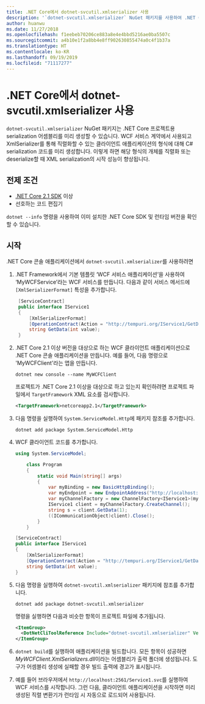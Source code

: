 ```yaml
---
title: .NET Core에서 dotnet-svcutil.xmlserializer 사용
description: '`dotnet-svcutil.xmlserializer` NuGet 패키지를 사용하여 .NET Core 프로젝트용 serialization 어셈블리를 미리 생성하는 방법을 알아봅니다.'
author: huanwu
ms.date: 11/27/2018
ms.openlocfilehash: f1eebeb70206ce883a8e4e4bbd5216ae0ba5507c
ms.sourcegitcommit: a4b10e1f2a8bb4e8ff902630855474a0c4f1b37a
ms.translationtype: HT
ms.contentlocale: ko-KR
ms.lasthandoff: 09/19/2019
ms.locfileid: "71117277"
---
```

# <a name="using-dotnet-svcutilxmlserializer-on-net-core"></a>.NET Core에서 dotnet-svcutil.xmlserializer 사용

`dotnet-svcutil.xmlserializer` NuGet 패키지는 .NET Core 프로젝트용 serialization 어셈블리를 미리 생성할 수 있습니다. WCF 서비스 계약에서 사용되고 XmlSerializer를 통해 직렬화할 수 있는 클라이언트 애플리케이션의 형식에 대해 C# serialization 코드를 미리 생성합니다. 이렇게 하면 해당 형식의 개체를 직렬화 또는 deserialize할 때 XML serialization의 시작 성능이 향상됩니다.

## <a name="prerequisites"></a>전제 조건

* [.NET Core 2.1 SDK](https://dotnet.microsoft.com/download) 이상
* 선호하는 코드 편집기

`dotnet --info` 명령을 사용하여 이미 설치한 .NET Core SDK 및 런타임 버전을 확인할 수 있습니다.

## <a name="getting-started"></a>시작

.NET Core 콘솔 애플리케이션에서 `dotnet-svcutil.xmlserializer`를 사용하려면

1. .NET Framework에서 기본 템플릿 ‘WCF 서비스 애플리케이션’을 사용하여 ‘MyWCFService’라는 WCF 서비스를 만듭니다. 다음과 같이 서비스 메서드에 `[XmlSerializerFormat]` 특성을 추가합니다.

   ```csharp
    [ServiceContract]
    public interface IService1
    {
        [XmlSerializerFormat]
        [OperationContract(Action = "http://tempuri.org/IService1/GetData", ReplyAction = "http://tempuri.org/IService1/GetDataResponse")]
        string GetData(int value);
    }
    ```

2. .NET Core 2.1 이상 버전을 대상으로 하는 WCF 클라이언트 애플리케이션으로 .NET Core 콘솔 애플리케이션을 만듭니다. 예를 들어, 다음 명령으로 'MyWCFClient'라는 앱을 만듭니다.

    ```dotnetcli
    dotnet new console --name MyWCFClient
    ```

    프로젝트가 .NET Core 2.1 이상을 대상으로 하고 있는지 확인하려면 프로젝트 파일에서 `TargetFramework` XML 요소를 검사합니다.

    ```xml
    <TargetFramework>netcoreapp2.1</TargetFramework>
    ```

3. 다음 명령을 실행하여 `System.ServiceModel.Http`에 패키지 참조를 추가합니다.

    ```dotnetcli
    dotnet add package System.ServiceModel.Http
    ```

4. WCF 클라이언트 코드를 추가합니다.

    ```csharp
    using System.ServiceModel;

        class Program
        {
            static void Main(string[] args)
            {
                var myBinding = new BasicHttpBinding();
                var myEndpoint = new EndpointAddress("http://localhost:2561/Service1.svc"); //Fill your service url here
                var myChannelFactory = new ChannelFactory<IService1>(myBinding, myEndpoint);
                IService1 client = myChannelFactory.CreateChannel();
                string s = client.GetData(1);
                ((ICommunicationObject)client).Close();
            }
        }

    [ServiceContract]
    public interface IService1
    {
        [XmlSerializerFormat]
        [OperationContract(Action = "http://tempuri.org/IService1/GetData", ReplyAction = "http://tempuri.org/IService1/GetDataResponse")]
        string GetData(int value);
    }
    ```

5. 다음 명령을 실행하여 `dotnet-svcutil.xmlserializer` 패키지에 참조를 추가합니다.
  
    ```dotnetcli
    dotnet add package dotnet-svcutil.xmlserializer
    ```

    명령을 실행하면 다음과 비슷한 항목이 프로젝트 파일에 추가됩니다.
  
    ```xml
    <ItemGroup>
      <DotNetCliToolReference Include="dotnet-svcutil.xmlserializer" Version="1.0.0" />
    </ItemGroup>
    ```

6. `dotnet build`를 실행하여 애플리케이션을 빌드합니다. 모든 항목이 성공하면 *MyWCFClient.XmlSerializers.dll*이라는 어셈블리가 출력 폴더에 생성됩니다. 도구가 어셈블리 생성에 실패할 경우 빌드 출력에 경고가 표시됩니다.

7. 예를 들어 브라우저에서 `http://localhost:2561/Service1.svc`를 실행하여 WCF 서비스를 시작합니다. 그런 다음, 클라이언트 애플리케이션을 시작하면 미리 생성된 직렬 변환기가 런타임 시 자동으로 로드되어 사용됩니다.
